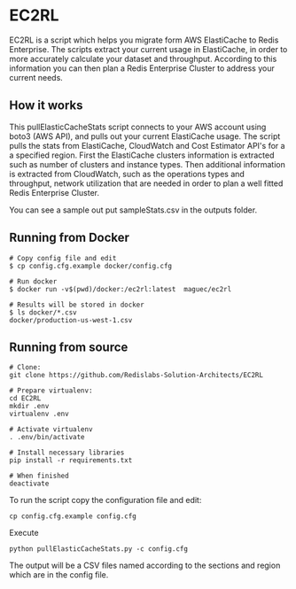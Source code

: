 EC2RL
=====

EC2RL is a script which helps you migrate form AWS ElastiCache to Redis Enterprise.
The scripts extract your current usage in ElastiCache, in order to more accurately calculate your dataset and throughput.
According to this information you can then plan a Redis Enterprise Cluster to address your current needs.

## How it works

This pullElasticCacheStats script connects to your AWS account using boto3 (AWS API), and pulls out your current ElastiCache usage.
The script pulls the stats from ElastiCache, CloudWatch and Cost Estimator API's for a a specified region.
First the ElastiCache clusters information is extracted such as number of clusters and instance types.
Then additional information is extracted from CloudWatch, such as the operations types and throughput, network utilization 
that are needed in order to plan a well fitted Redis Enterprise Cluster.

You can see a sample out put sampleStats.csv in the outputs folder.

## Running from Docker

```
# Copy config file and edit
$ cp config.cfg.example docker/config.cfg

# Run docker
$ docker run -v$(pwd)/docker:/ec2rl:latest  maguec/ec2rl

# Results will be stored in docker
$ ls docker/*.csv
docker/production-us-west-1.csv
```

## Running from source

```
# Clone:
git clone https://github.com/Redislabs-Solution-Architects/EC2RL

# Prepare virtualenv:
cd EC2RL
mkdir .env
virtualenv .env

# Activate virtualenv
. .env/bin/activate

# Install necessary libraries
pip install -r requirements.txt

# When finished
deactivate
```

To run the script copy the configuration file and edit:

```
cp config.cfg.example config.cfg
```

Execute 

```
python pullElasticCacheStats.py -c config.cfg
```

The output will be a CSV files named according to the sections and region which are in the config file. 
